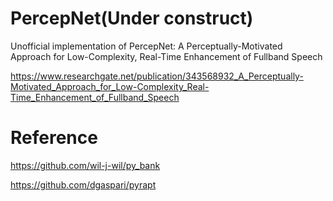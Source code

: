# PercepNet(Under construct)
Unofficial implementation of PercepNet: A Perceptually-Motivated Approach for Low-Complexity, Real-Time Enhancement of Fullband Speech

https://www.researchgate.net/publication/343568932_A_Perceptually-Motivated_Approach_for_Low-Complexity_Real-Time_Enhancement_of_Fullband_Speech

# Reference
https://github.com/wil-j-wil/py_bank

https://github.com/dgaspari/pyrapt

